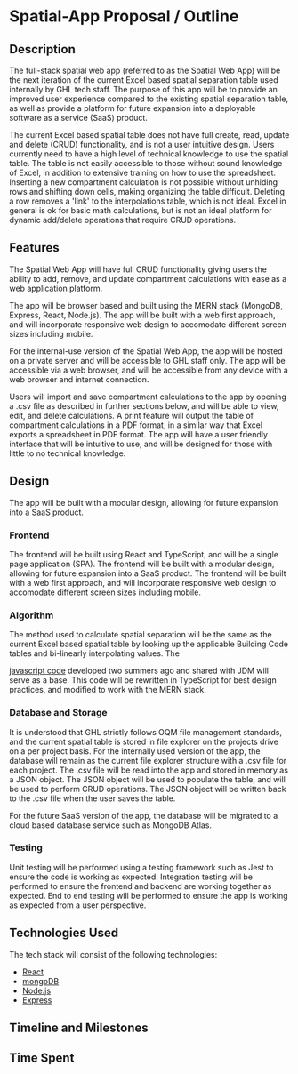 # Spatial-App Proposal / Outline

## Description

<p>The full-stack spatial web app (referred to as the Spatial Web App) will be the next iteration of the current Excel based spatial separation table used internally by GHL tech staff.  The purpose of this app will be to provide an improved user experience compared to the existing spatial separation table, as well as provide a platform for future expansion into a deployable software as a service (SaaS) product.</p>

<p>The current Excel based spatial table does not have full create, read, update and delete (CRUD) functionality, and is not a user intuitive design. Users currently need to have a high level of technical knowledge to use the spatial table.  The table is not easily accessible to those without sound knowledge of Excel, in addition to extensive training on how to use the spreadsheet.  Inserting a new compartment calculation is not possible without unhiding rows and shifting down cells, making organizing the table difficult.  Deleting a row removes a 'link' to the interpolations table, which is not ideal.  Excel in general is ok for basic math calculations, but is not an ideal platform for dynamic add/delete operations that require CRUD operations.</p>

## Features

<p>The Spatial Web App will have full CRUD functionality giving users the ability to add, remove, and update compartment calculations with ease as a web application platform.</p>

<p>The app will be browser based and built using the MERN stack (MongoDB, Express, React, Node.js). The app will be built with a web first approach, and will incorporate responsive web design to accomodate different screen sizes including mobile.</p>

<p>For the internal-use version of the Spatial Web App, the app will be hosted on a private server and will be accessible to GHL staff only.  The app will be accessible via a web browser, and will be accessible from any device with a web browser and internet connection.</p>

<p>Users will import and save compartment calculations to the app by opening a .csv file as described in further sections below, and will be able to view, edit, and delete calculations.  A print feature will output the table of compartment calculations in a PDF format, in a similar way that Excel exports a spreadsheet in PDF format. The app will have a user friendly interface that will be intuitive to use, and will be designed for those with little to no technical knowledge.</p>

## Design

<p>The app will be built with a modular design, allowing for future expansion into a SaaS product.</p>

### Frontend

<p>The frontend will be built using React and TypeScript, and will be a single page application (SPA).  The frontend will be built with a modular design, allowing for future expansion into a SaaS product.  The frontend will be built with a web first approach, and will incorporate responsive web design to accomodate different screen sizes including mobile.</p>

### Algorithm

<p>The method used to calculate spatial separation will be the same as the current Excel based spatial table by looking up the applicable Building Code tables and bi-linearly interpolating values.  The 

[javascript code](https://github.com/jtsang02/spatial-calc-js/blob/main/src/compartment.js) developed two summers ago and shared with JDM will serve as a base.  This code will be rewritten in TypeScript for best design practices, and modified to work with the MERN stack.</p>

### Database and Storage

<p>It is understood that GHL strictly follows OQM file management standards, and the current spatial table is stored in file explorer on the projects drive on a per project basis.  For the internally used version of the app, the database will remain as the current file explorer structure with a .csv file for each project.  The .csv file will be read into the app and stored in memory as a JSON object.  The JSON object will be used to populate the table, and will be used to perform CRUD operations.  The JSON object will be written back to the .csv file when the user saves the table.</p> 

<p>For the future SaaS version of the app, the database will be migrated to a cloud based database service such as MongoDB Atlas.</p> 

### Testing

Unit testing will be performed using a testing framework such as Jest to ensure the code is working as expected.  Integration testing will be performed to ensure the frontend and backend are working together as expected.  End to end testing will be performed to ensure the app is working as expected from a user perspective.

## Technologies Used

The tech stack will consist of the following technologies:

- [React](https://reactjs.org/)
- [mongoDB](https://www.mongodb.com/)
- [Node.js](https://nodejs.org/en/)
- [Express](https://expressjs.com/)

## Timeline and Milestones


## Time Spent


